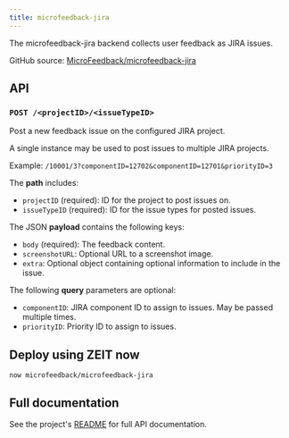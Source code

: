 ```yaml
---
title: microfeedback-jira
---
```


The microfeedback-jira backend collects user feedback as JIRA issues.

GitHub source: [MicroFeedback/microfeedback-jira](https://github.com/MicroFeedback/microfeedback-jira)

## API

### `POST /<projectID>/<issueTypeID>`

Post a new feedback issue on the configured JIRA project.

A single instance may be used to post issues to multiple JIRA projects.

Example: `/10001/3?componentID=12702&componentID=12701&priorityID=3`

The **path** includes:

- `projectID` (required): ID for the project to post issues on.
- `issueTypeID` (required): ID for the issue types for posted issues.

The JSON **payload** contains the following keys:

- `body` (required): The feedback content.
- `screenshotURL`: Optional URL to a screenshot image.
- `extra`: Optional object containing optional information to include in the issue.

The following **query** parameters are optional:

- `componentID`: JIRA component ID to assign to issues. May be passed
multiple times.
- `priorityID`: Priority ID to assign to issues.

## Deploy using ZEIT now

```
now microfeedback/microfeedback-jira
```

## Full documentation

See the project's [README](https://github.com/MicroFeedback/microfeedback-jira) for full API documentation.
